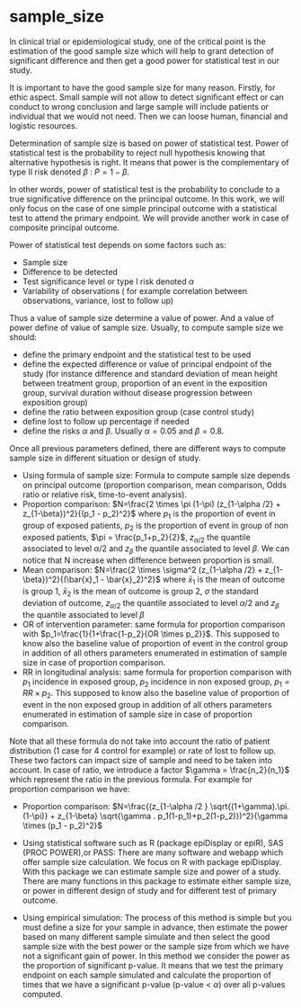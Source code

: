 # sample_size

In clinical trial or epidemiological study, one of the critical point is the estimation of the good sample size which will help to grant detection of significant difference and then get a good power for statistical test in our study.

It is important to have the good sample size for many reason. Firstly, for ethic aspect. Small sample will not allow to detect significant effect or can conduct to wrong conclusion and large sample will include patients or individual that we would not need. Then we can loose human, financial and logistic resources.

Determination of sample size is based on power of statistical test. Power of statistical test is the probability to reject null hypothesis knowing that alternative hypothesis is right. It means that power is the complementary of type II risk denoted $\beta$ :  $P= 1-\beta$.

In other words, power of statistical test is the probability to conclude to a true significative difference on the priincipal outcome. In this work, we will only focus on the case of one simple principal outcome with a statistical test to attend the primary endpoint. We will provide another work in case of composite principal outcome.

Power of statistical test depends on some factors such as:
- Sample size
- Difference to be detected
- Test significance level or type I risk denoted $\alpha$
- Variability of observations ( for example correlation between observations, variance, lost to follow up)

Thus a value of sample size determine a value of power. And a value of power define of value of sample size. Usually, to compute sample size we should:
- define the primary endpoint and the statistical test to be used 
- define the expected difference or value of principal endpoint of the study (for instance difference and standard deviation of mean height between treatment group, proportion of an event in the exposition group, survival duration without disease progression between exposition group)
- define the ratio between exposition group (case control study)
- define lost to follow up percentage if needed
- define the risks $\alpha$ and $\beta$. Usually $\alpha=0.05$ and $\beta=0.8$.

Once all previous parameters defined, there are different ways to compute sample size in different situation or design of study.

- Using formula of sample size: Formula to compute sample size depends on principal outcome (proportion comparison, mean comparison, Odds ratio or relative risk, time-to-event analysis).
 - Proportion comparison: $N=\frac{2 \times \pi (1-\pi) (z_{1-\alpha /2} + z_{1-\beta})^2}{(p_1 - p_2)^2}$ where $p_1$ is the proportion of event in group of exposed patients, $p_2$ is the proportion of event in group of non exposed patients, $\pi = \frac{p_1+p_2}{2}$, $z_{\alpha/2}$ the quantile associated to level $\alpha/2$ and $z_{\beta}$ the quantile associated to level $\beta$. We can notice that N increase when difference between proportion is small.
 - Mean comparison: $N=\frac{2 \times \sigma^2 (z_{1-\alpha /2} + z_{1-\beta})^2}{(\bar{x}_1 - \bar{x}_2)^2}$ where $\bar{x}_1$ is the mean of outcome is group 1, $\bar{x}_2$ is the mean of outcome is group 2, $\sigma$ the standard deviation of outcome, $z_{\alpha/2}$ the quantile associated to level $\alpha/2$ and $z_{\beta}$ the quantile associated to level $\beta$
 - OR of intervention parameter: same formula for proportion comparison with $p_1=\frac{1}{1+\frac{1-p_2}{OR \times p_2}}$. This supposed to know also the baseline value of proportion of event in the control group in addition of all others parameters enumerated in estimation of sample size in case of proportion comparison.
 - RR in longitudinal analysis: same formula for proportion comparison with $p_1$ incidence in exposed group, $p_2$ incidence in non exposed group, $p_1= RR \times p_2$. This supposed to know also the baseline value of proportion of event in the non exposed group in addition of all others parameters enumerated in estimation of sample size in case of proportion comparison.

Note that all these formula do not take into account the ratio of patient distribution (1 case for 4 control for example) or rate of lost to follow up. These two factors can impact size of sample and need to be taken into account. In case of ratio, we introduce a factor $\gamma = \frac{n_2}{n_1}$ which represent the ratio in the previous formula. For example for proportion comparison we have:
- Proportion comparison: $N=\frac{(z_{1-\alpha /2 } \sqrt{(1+\gamma).\pi.(1-\pi)} + z_{1-\beta} \sqrt{\gamma . p_1(1-p_1)+p_2(1-p_2)})^2}{\gamma \times (p_1 - p_2)^2}$


- Using statistical software such as R (package epiDisplay or epiR), SAS (PROC POWER),or PASS: There are many software and webapp which offer sample size calculation. We focus on R with package epiDisplay. With this package we can estimate sample size and power of a study. There are many functions in this package to estimate either sample size, or power in different design of study and for different test of primary outcome.

- Using empirical simulation: The process of this method is simple but you must define a size for your sample in advance, then estimate the power based on many different sample simulate and then select the good sample size with the best power or the sample size from which we have not a significant gain of power. In this method we consider the power as the proportion of significant p-value. It means that we test the primary endpoint on each sample simulated and calculate the proportion of times that we have a significant p-value (p-value < $\alpha$) over all p-values computed.

